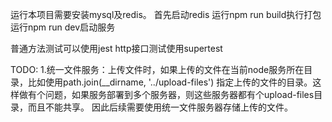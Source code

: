 运行本项目需要安装mysql及redis。
首先启动redis
运行npm run build执行打包
运行npm run dev启动服务

普通方法测试可以使用jest
http接口测试使用supertest

TODO:
1.统一文件服务：上传文件时，如果上传的文件在当前node服务所在目录，比如使用path.join(__dirname, '../upload-files')
指定上传的文件的目录。这样做有个问题，如果服务部署到多个服务器，则这些服务器都有个upload-files目录，而且不能共享。
因此后续需要使用统一文件服务器存储上传的文件。
